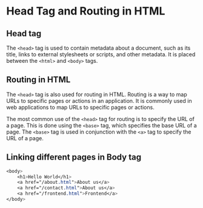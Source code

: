 # Head Tag and Routing in HTML

## Head tag

The `<head>` tag is used to contain metadata about a document, such as its title, links to external stylesheets or scripts, and other metadata. It is placed between the `<html>` and `<body>` tags.

## Routing in HTML

The `<head>` tag is also used for routing in HTML. Routing is a way to map URLs to specific pages or actions in an application. It is commonly used in web applications to map URLs to specific pages or actions.

The most common use of the `<head>` tag for routing is to specify the URL of a page. This is done using the `<base>` tag, which specifies the base URL of a page. The `<base>` tag is used in conjunction with the `<a>` tag to specify the URL of a page.

## Linking different pages in Body tag

```CSS
<body>
    <h1>Hello World</h1>
    <a href="/about.html">About us</a>
    <a href="/contact.html">About us</a>
    <a href="/frontend.html">Frontend</a>
</body>
```

